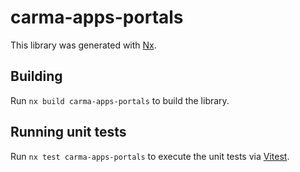 # carma-apps-portals

This library was generated with [Nx](https://nx.dev).

## Building

Run `nx build carma-apps-portals` to build the library.

## Running unit tests

Run `nx test carma-apps-portals` to execute the unit tests via [Vitest](https://vitest.dev/).
